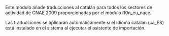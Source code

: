 Este módulo añade traducciones al catalán para todos los sectores de actividad de CNAE 2009 proporcionadas por el módulo l10n_eu_nace.

Las traducciones se aplicarán automáticamente si el idioma catalán (ca_ES) está instalado en el sistema al ejecutar el asistente de importación.
